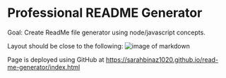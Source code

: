 # Professional README Generator

Goal: Create ReadMe file generator using node/javascript concepts.

Layout should be close to the following: ![image of markdown](./assets/05-third-party-apis-homework-demo.gif)

Page is deployed using GitHub at https://sarahbinaz1020.github.io/read-me-generator/index.html